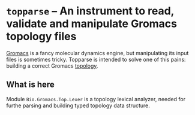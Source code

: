 # `topparse` – An instrument to read, validate and manipulate Gromacs topology files

[Gromacs]() is a fancy molecular dynamics engine, but manipulating its input files is sometimes tricky. Topparse is intended to solve one of this pains: building a correct Gromacs [topology]().

## What is here
Module `Bio.Gromacs.Top.Lexer` is a topology lexical analyzer, needed for furthe parsing and building typed topology data structure.